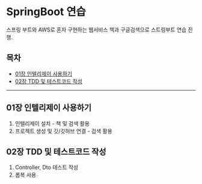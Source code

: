 # SpringBoot 연습
스프링 부트와 AWS로 혼자 구현하는 웹서비스 책과 구글검색으로 스트링부트 연습 진행.

## 목차
- [01장 인텔리제이 사용하기](#01장-인텔리제이-사용하기)
- [02장 TDD 및 테스트코드 작성](#02장-TDD-및-테스트코드-작성)

---

## 01장 인텔리제이 사용하기
1. 인텔리제이 설치 - 책 및 검색 활용
2. 프로젝트 생성 및 깃/깃허브 연결 - 검색 활용
  
## 02장 TDD 및 테스트코드 작성
1. Controller, Dto 테스트 작성
2. 롬복 사용
